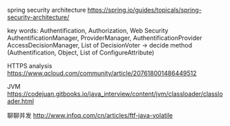 spring security architecture
https://spring.io/guides/topicals/spring-security-architecture/

key words:
Authentification, Authorization, Web Security
AuthentificationManager, ProviderManager, AuthentificationProvider
AccessDecisionManager, List of DecisionVoter -> decide method (Authentification, Object, List of ConfigureAttribute)


HTTPS analysis
https://www.qcloud.com/community/article/207618001486449512

JVM
https://codejuan.gitbooks.io/java_interview/content/jvm/classloader/classloader.html

聊聊并发
http://www.infoq.com/cn/articles/ftf-java-volatile
